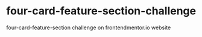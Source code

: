 # four-card-feature-section-challenge
four-card-feature-section challenge on frontendmentor.io website
